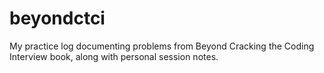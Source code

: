 # beyondctci

My practice log documenting problems from Beyond Cracking the Coding Interview book, along with personal session notes.
